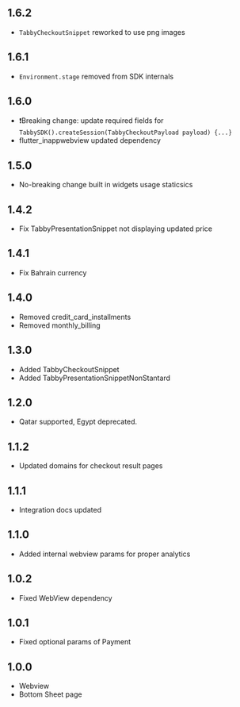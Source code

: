 ## 1.6.2

- `TabbyCheckoutSnippet` reworked to use png images

## 1.6.1

- `Environment.stage` removed from SDK internals

## 1.6.0

- ❗️Breaking change: update required fields for `TabbySDK().createSession(TabbyCheckoutPayload payload) {...}`
- flutter_inappwebview updated dependency

## 1.5.0

- No-breaking change built in widgets usage staticsics

## 1.4.2

- Fix TabbyPresentationSnippet not displaying updated price

## 1.4.1

- Fix Bahrain currency

## 1.4.0

- Removed credit_card_installments
- Removed monthly_billing

## 1.3.0

- Added TabbyCheckoutSnippet
- Added TabbyPresentationSnippetNonStantard

## 1.2.0

- Qatar supported, Egypt deprecated.

## 1.1.2

- Updated domains for checkout result pages

## 1.1.1

- Integration docs updated

## 1.1.0

- Added internal webview params for proper analytics

## 1.0.2

- Fixed WebView dependency

## 1.0.1

- Fixed optional params of Payment

## 1.0.0

- Webview
- Bottom Sheet page
